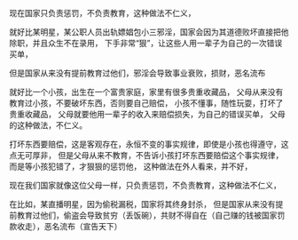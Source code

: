 现在国家只负责惩罚，不负责教育，这种做法不仁义，

就好比某明星，某公职人员出轨嫖娼包小三邪淫，国家会因为其道德败坏直接把他除职，并且众生不在录用，
下手非常“狠”，让这些人用一辈子为自己的一次错误买单，

但是国家从来没有提前教育过他们，邪淫会导致事业衰败，损财，恶名流布


就好比一个小孩，出生在一个富贵家庭，家里有很多贵重收藏品，
父母从来没有教育过小孩，不要破坏东西，否则要自己赔偿，
小孩不懂事，随性玩耍，打坏了贵重收藏品，
父母就要他用一辈子的收入来赔偿损失，为自己的错误买单，
父母的这种做法，不仁义。

打坏东西要赔偿，这是客观存在，永恒不变的事实规律，即使是小孩也得遵守，这点无可厚非，
但是父母从来不教育，不告诉小孩打坏东西要赔偿这个事实规律，而是等小孩犯错了，才狠狠的惩罚他，
这种做法在外人看来，并不好，

现在我们国家就像这位父母一样，只负责惩罚，不负责教育，这种做法不仁义，

在比如，某直播明星，因为偷税漏税，国家将其终身封杀，
但是国家从来没有提前教育过他们，偷盗会导致贫穷（丢饭碗），共财不得自在（自己赚的钱被国家罚款收走），恶名流布（宣告天下）